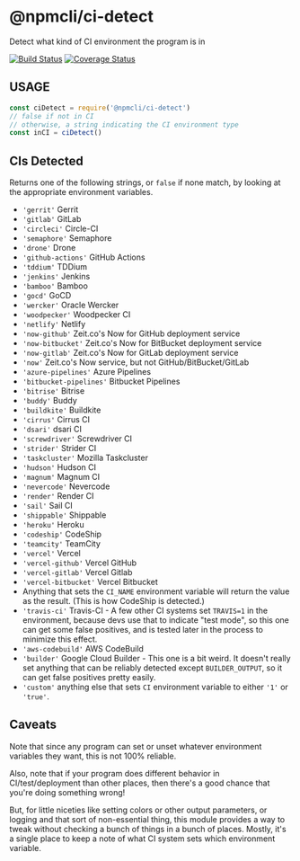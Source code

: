 # @npmcli/ci-detect

Detect what kind of CI environment the program is in

[![Build Status](https://travis-ci.com/npm/ci-detect.svg?branch=master)](https://travis-ci.com/npm/ci-detect)
[![Coverage Status](https://coveralls.io/repos/github/npm/ci-detect/badge.svg?branch=master)](https://coveralls.io/github/npm/ci-detect?branch=master)

## USAGE

```js
const ciDetect = require('@npmcli/ci-detect')
// false if not in CI
// otherwise, a string indicating the CI environment type
const inCI = ciDetect()
```

## CIs Detected

Returns one of the following strings, or `false` if none match, by looking
at the appropriate environment variables.

* `'gerrit'` Gerrit
* `'gitlab'` GitLab
* `'circleci'` Circle-CI
* `'semaphore'` Semaphore
* `'drone'` Drone
* `'github-actions'` GitHub Actions
* `'tddium'` TDDium
* `'jenkins'` Jenkins
* `'bamboo'` Bamboo
* `'gocd'` GoCD
* `'wercker'` Oracle Wercker
* `'woodpecker'` Woodpecker CI
* `'netlify'` Netlify
* `'now-github'` Zeit.co's Now for GitHub deployment service
* `'now-bitbucket'` Zeit.co's Now for BitBucket deployment service
* `'now-gitlab'` Zeit.co's Now for GitLab deployment service
* `'now'` Zeit.co's Now service, but not GitHub/BitBucket/GitLab
* `'azure-pipelines'` Azure Pipelines
* `'bitbucket-pipelines'` Bitbucket Pipelines
* `'bitrise'` Bitrise
* `'buddy'` Buddy
* `'buildkite'` Buildkite
* `'cirrus'` Cirrus CI
* `'dsari'` dsari CI
* `'screwdriver'` Screwdriver CI
* `'strider'` Strider CI
* `'taskcluster'` Mozilla Taskcluster
* `'hudson'` Hudson CI
* `'magnum'` Magnum CI
* `'nevercode'` Nevercode
* `'render'` Render CI
* `'sail'` Sail CI
* `'shippable'` Shippable
* `'heroku'` Heroku
* `'codeship'` CodeShip
* `'teamcity'` TeamCity
* `'vercel'` Vercel
* `'vercel-github'` Vercel GitHub
* `'vercel-gitlab'` Vercel Gitlab
* `'vercel-bitbucket'` Vercel Bitbucket
* Anything that sets the `CI_NAME` environment variable will return the
  value as the result.  (This is how CodeShip is detected.)
* `'travis-ci'` Travis-CI - A few other CI systems set `TRAVIS=1` in the
  environment, because devs use that to indicate "test mode", so this one
  can get some false positives, and is tested later in the process to
  minimize this effect.
* `'aws-codebuild'` AWS CodeBuild
* `'builder'` Google Cloud Builder - This one is a bit weird.  It doesn't
  really set anything that can be reliably detected except
  `BUILDER_OUTPUT`, so it can get false positives pretty easily.
* `'custom'` anything else that sets `CI` environment variable to either
  `'1'` or `'true'`.

## Caveats

Note that since any program can set or unset whatever environment variables
they want, this is not 100% reliable.

Also, note that if your program does different behavior in
CI/test/deployment than other places, then there's a good chance that
you're doing something wrong!

But, for little niceties like setting colors or other output parameters, or
logging and that sort of non-essential thing, this module provides a way to
tweak without checking a bunch of things in a bunch of places.  Mostly,
it's a single place to keep a note of what CI system sets which environment
variable.
